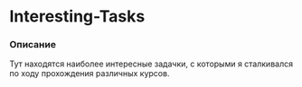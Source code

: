 # Interesting-Tasks
### Описание
Тут находятся наиболее интересные задачки, с которыми я сталкивался по ходу прохождения различных курсов.
